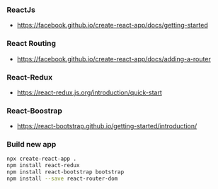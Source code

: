 ### ReactJs
- https://facebook.github.io/create-react-app/docs/getting-started

### React Routing
- https://facebook.github.io/create-react-app/docs/adding-a-router

### React-Redux
- https://react-redux.js.org/introduction/quick-start

### React-Boostrap
- https://react-bootstrap.github.io/getting-started/introduction/


### Build new app
```bash
npx create-react-app .
npm install react-redux
npm install react-bootstrap bootstrap
npm install --save react-router-dom
```

